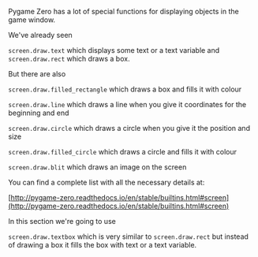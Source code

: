 Pygame Zero has a lot of special functions for displaying objects in the game window.

We've already seen

```screen.draw.text``` which displays some text or a text variable and ```screen.draw.rect``` which draws a box.

But there are also

```screen.draw.filled_rectangle``` which draws a box and fills it with colour

```screen.draw.line``` which draws a line when you give it coordinates for the beginning and end

```screen.draw.circle``` which draws a circle when you give it the position and size

```screen.draw.filled_circle``` which draws a circle and fills it with colour

```screen.draw.blit``` which draws an image on the screen

You can find a complete list with all the necessary details at:

[http://pygame-zero.readthedocs.io/en/stable/builtins.html#screen](http://pygame-zero.readthedocs.io/en/stable/builtins.html#screen)

In this section we're going to use

```screen.draw.textbox``` which is very similar to ```screen.draw.rect``` but instead of drawing a box it fills the box with text or a text variable.




